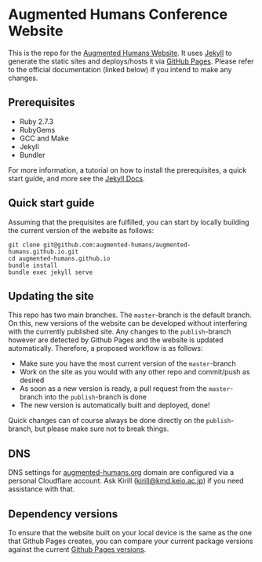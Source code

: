 # Augmented Humans Conference Website
This is the repo for the [Augmented Humans Website](https://augmented-humans.org).
It uses [Jekyll](https://jekyllrb.com) to generate the static sites and deploys/hosts it via [GitHub Pages](https://pages.github.com).
Please refer to the official documentation (linked below) if you intend to make any changes.

## Prerequisites
* Ruby 2.7.3
* RubyGems
* GCC and Make
* Jekyll
* Bundler

For more information, a tutorial on how to install the prerequisites, a quick start guide, and more see the [Jekyll Docs](https://jekyllrb.com/docs/).

## Quick start guide
Assuming that the prequisites are fulfilled, you can start by locally building the current version of the website as follows:
```
git clone git@github.com:augmented-humans/augmented-humans.github.io.git
cd augmented-humans.github.io
bundle install
bundle exec jekyll serve
```

## Updating the site
This repo has two main branches.
The `master`-branch is the default branch.
On this, new versions of the website can be developed without interfering with the currently published site.
Any changes to the `publish`-branch however are detected by Github Pages and the website is updated automatically.
Therefore, a proposed workflow is as follows:
* Make sure you have the most current version of the `master`-branch
* Work on the site as you would with any other repo and commit/push as desired
* As soon as a new version is ready, a pull request from the `master`-branch into the `publish`-branch is done
* The new version is automatically built and deployed, done!

Quick changes can of course always be done directly on the `publish`-branch, but please make sure not to break things.

## DNS
DNS settings for [augmented-humans.org](https://augmented-humans.org) domain are configured via a personal Cloudflare account. 
Ask Kirill (kirill@kmd.keio.ac.jp) if you need assistance with that. 

## Dependency versions
To ensure that the website built on your local device is the same as the one that Github Pages creates, you can compare your current package versions against the current [Github Pages versions](https://pages.github.com/versions/).
